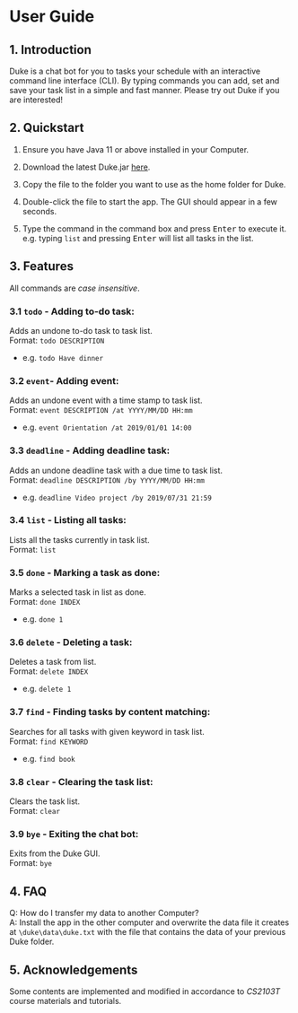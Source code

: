# User Guide

## 1. Introduction
Duke is a chat bot for you to tasks your schedule with an 
interactive command line interface (CLI). By typing commands you can 
add, set and save your task list in a simple and fast manner. Please 
try out Duke if you are interested!

## 2. Quickstart
1. Ensure you have Java 11 or above installed in your Computer.
   
2. Download the latest Duke.jar [here](https://github.com/brebeek/duke/releases/download/v0.1.4/duke-0.1.4.jar).
   
3. Copy the file to the folder you want to use as the home folder for Duke.
   
4. Double-click the file to start the app. The GUI should appear in a few seconds.

5. Type the command in the command box and press <kbd>Enter</kbd> to execute it.<br/>
   e.g. typing `list` and pressing <kbd>Enter</kbd> will list all tasks in the list.

## 3. Features 
All commands are *case insensitive*.
### 3.1 `todo` - Adding to-do task: 
Adds an undone to-do task to task list.<br/>
Format: `todo DESCRIPTION` 
* e.g. `todo Have dinner`

### 3.2 `event`- Adding event: 
Adds an undone event with a time stamp to task list.<br/>
Format: `event DESCRIPTION /at YYYY/MM/DD HH:mm` 
* e.g. `event Orientation /at 2019/01/01 14:00`

### 3.3 `deadline` - Adding deadline task: 
Adds an undone deadline task with a due time to task list.<br/>
Format: `deadline DESCRIPTION /by YYYY/MM/DD HH:mm` 
* e.g. `deadline Video project /by 2019/07/31 21:59`

### 3.4 `list` - Listing all tasks: 
Lists all the tasks currently in task list.<br/>
Format: `list` 

### 3.5 `done` - Marking a task as done: 
Marks a selected task in list as done.<br/>
Format: `done INDEX` 
* e.g. `done 1`

### 3.6 `delete` - Deleting a task: 
Deletes a task from list.<br/>
Format: `delete INDEX` 
* e.g. `delete 1`

### 3.7 `find` - Finding tasks by content matching: 
Searches for all tasks with given keyword in task list.<br/>
Format: `find KEYWORD` 
* e.g. `find book`

### 3.8 `clear` - Clearing the task list: 
Clears the task list.<br/>
Format: `clear` 

### 3.9 `bye` - Exiting the chat bot:
Exits from the Duke GUI.<br/>
Format: `bye`

## 4. FAQ

Q: How do I transfer my data to another Computer?<br/>
A: Install the app in the other computer and overwrite the data 
file it creates at `\duke\data\duke.txt` 
with the file that contains the data of your previous 
Duke folder.

## 5. Acknowledgements
Some contents are implemented and modified in accordance to *CS2103T* 
course materials and tutorials.

